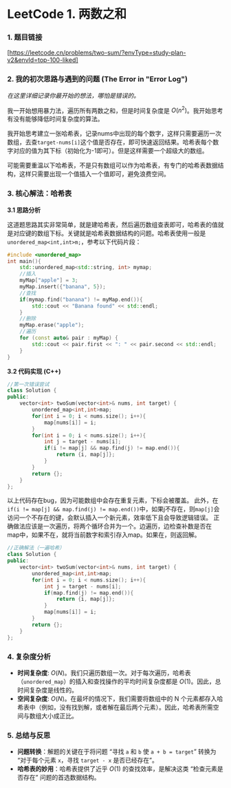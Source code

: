 # LeetCode 1. 两数之和

### 1. 题目链接

[https://leetcode.cn/problems/two-sum/?envType=study-plan-v2&envId=top-100-liked]

### 2. 我的初次思路与遇到的问题 (The Error in "Error Log")

*在这里详细记录你最开始的想法，哪怕是错误的。*

我一开始想用暴力法，遍历所有两数之和，但是时间复杂度是 $O(n^2)$。我开始思考有没有能够降低时间复杂度的算法。

我开始思考建立一张哈希表，记录nums中出现的每个数字，这样只需要遍历一次数组，去查`target-nums[i]`这个值是否存在，即可快速返回结果。哈希表每个数字对应的值为其下标（初始化为-1即可）。但是这样需要一个超级大的数组。

可能需要重温以下哈希表，不是只有数组可以作为哈希表，有专门的哈希表数据结构，这样只需要出现一个值插入一个值即可，避免浪费空间。

### 3. 核心解法：哈希表

**3.1 思路分析**

这道题思路其实非常简单，就是建哈希表，然后遍历数组查表即可，哈希表的值就是对应键的数组下标。关键就是哈希表数据结构的问题。哈希表使用一般是`unordered_map<int,int>m;`，参考以下代码片段：

```C++
#include <unordered_map>
int main(){
	std::unordered_map<std::string, int> mymap;
	//插入
	myMap["apple"] = 3;
    myMap.insert({"banana", 5});
    //查找
    if(mymap.find("banana") != myMap.end()){
        std::cout << "Banana found" << std::endl;
    }
    //删除
    myMap.erase("apple");
    //遍历
    for (const auto& pair : myMap) {
        std::cout << pair.first << ": " << pair.second << std::endl;
    }
}
```

**3.2 代码实现 (C++)**

```c++
//第一次错误尝试
class Solution {
public:
    vector<int> twoSum(vector<int>& nums, int target) {
        unordered_map<int,int>map;
        for(int i = 0; i < nums.size(); i++){
            map[nums[i]] = i;
        }
        for(int i = 0; i < nums.size(); i++){
            int j = target - nums[i];
            if(i != map[j] && map.find(j) != map.end()){
                return {i, map[j]};
            }
        }
        return {};
    }
};
```
以上代码存在bug，因为可能数组中会存在重复元素，下标会被覆盖。
此外，在`if(i != map[j] && map.find(j) != map.end())`中，如果j不存在，则`map[j]`会访问一个不存在的键，会默认插入一个新元素，效率低下且会导致逻辑错误。
正确做法应该是一次遍历，将两个循环合并为一个。边遍历，边检查补数是否在map中，如果不在，就将当前数字和索引存入map。如果在，则返回解。

```c++
//正确解法（一遍哈希）
class Solution {
public:
    vector<int> twoSum(vector<int>& nums, int target) {
        unordered_map<int,int>map;
        for(int i = 0; i < nums.size(); i++){
            int j = target - nums[i];
            if(map.find(j) != map.end()){
                return {i, map[j]};
            }
            map[nums[i]] = i;
        }
        return {};
    }
};
```


### 4. 复杂度分析

- **时间复杂度**: $O(N)$。我们只遍历数组一次。对于每次遍历，哈希表（`unordered_map`）的插入和查找操作的平均时间复杂度都是 $O(1)$。因此，总时间复杂度是线性的。
- **空间复杂度**: $O(N)$。在最坏的情况下，我们需要将数组中的 N 个元素都存入哈希表中（例如，没有找到解，或者解在最后两个元素）。因此，哈希表所需空间与数组大小成正比。

### 5. 总结与反思

- **问题转换**：解题的关键在于将问题 “寻找 `a` 和 `b` 使 `a + b = target`” 转换为 “对于每个元素 `x`，寻找 `target - x` 是否已经存在”。
- **哈希表的妙用**：哈希表提供了近乎 $O(1)$ 的查找效率，是解决这类 “检查元素是否存在” 问题的首选数据结构。